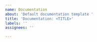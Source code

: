 ```yaml
---
name: Documentation
about: 'Default documentation template '
title: 'Documentation: <TITLE>'
labels: ''
assignees: ''

---
```



